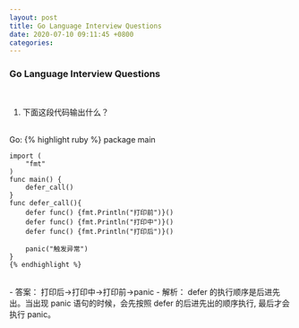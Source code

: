 ```yaml
---
layout: post
title: Go Language Interview Questions
date: 2020-07-10 09:11:45 +0800
categories:
---
```


### Go Language Interview Questions

<br />

1. 下面这段代码输出什么？

<br />
    Go:
    {% highlight ruby %}
    package main

    import (
        "fmt"
    )
    func main() {
        defer_call()
    }
    func defer_call(){
        defer func() {fmt.Println("打印前")}()
        defer func() {fmt.Println("打印中")}()
        defer func() {fmt.Println("打印后")}()

        panic("触发异常")
    }
    {% endhighlight %}

<br />
    - 答案： 打印后->打印中->打印前->panic
    - 解析： defer 的执行顺序是后进先出。当出现 panic 语句的时候，会先按照 defer 的后进先出的顺序执行, 最后才会执行 panic。
